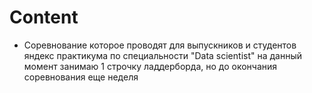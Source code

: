 # Content 

- Соревнование которое проводят для выпускников и студентов яндекс практикума по специальности "Data scientist" на данный момент занимаю 1 строчку ладдерборда, но до окончания соревнования еще неделя

